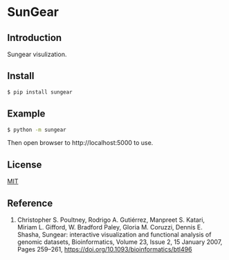 # SunGear

## Introduction

Sungear visulization.

## Install

```bash
$ pip install sungear
```

## Example

```bash
$ python -m sungear
```

Then open browser to http://localhost:5000 to use.

## License

[MIT](./LICENSE)

## Reference

1. Christopher S. Poultney, Rodrigo A. Gutiérrez, Manpreet S. Katari, Miriam L. Gifford, W. Bradford Paley, Gloria M. Coruzzi, Dennis E. Shasha, Sungear: interactive visualization and functional analysis of genomic datasets, Bioinformatics, Volume 23, Issue 2, 15 January 2007, Pages 259–261, https://doi.org/10.1093/bioinformatics/btl496
